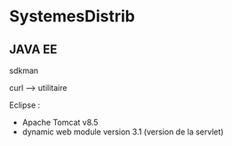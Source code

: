 # SystemesDistrib

## JAVA EE

sdkman

curl --> utilitaire 

Eclipse : 
- Apache Tomcat v8.5
- dynamic web module version 3.1 (version de la servlet)
